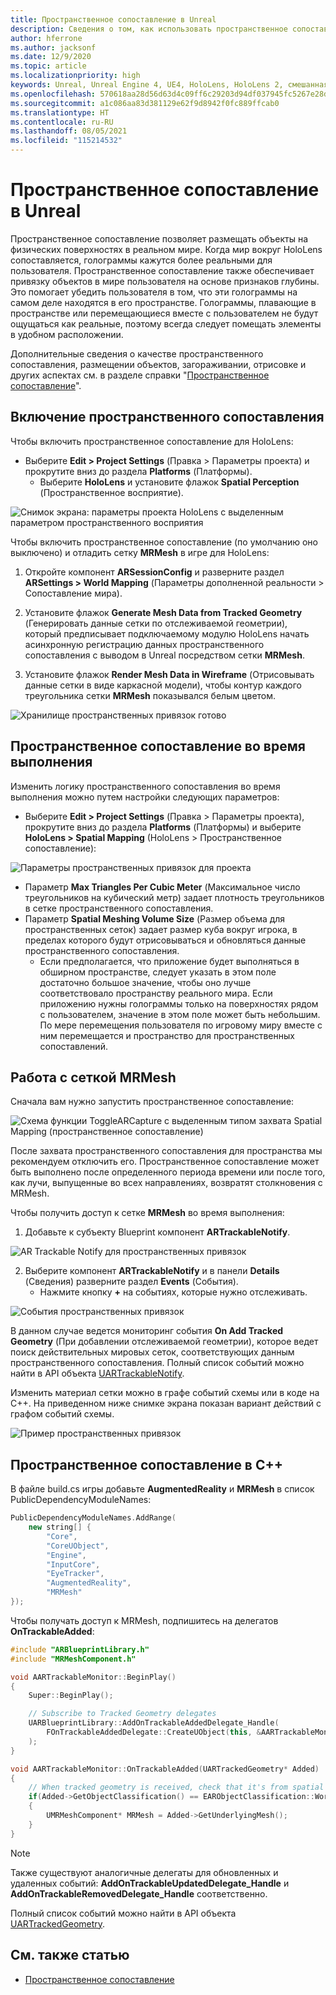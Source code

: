 ```yaml
---
title: Пространственное сопоставление в Unreal
description: Сведения о том, как использовать пространственное сопоставление и сетки в приложениях смешанной реальности Unreal для устройств HoloLens.
author: hferrone
ms.author: jacksonf
ms.date: 12/9/2020
ms.topic: article
ms.localizationpriority: high
keywords: Unreal, Unreal Engine 4, UE4, HoloLens, HoloLens 2, смешанная реальность, разработка, функции, документация, руководства, голограммы, пространственное сопоставление, гарнитура смешанной реальности, гарнитура Windows Mixed Reality, гарнитура виртуальной реальности
ms.openlocfilehash: 570618aa28d56d63d4c09ff6c29203d94df037945fc5267e28dc6d0be91c1041
ms.sourcegitcommit: a1c086aa83d381129e62f9d8942f0fc889ffcab0
ms.translationtype: HT
ms.contentlocale: ru-RU
ms.lasthandoff: 08/05/2021
ms.locfileid: "115214532"
---
```

# <a name="spatial-mapping-in-unreal"></a>Пространственное сопоставление в Unreal

Пространственное сопоставление позволяет размещать объекты на физических поверхностях в реальном мире. Когда мир вокруг HoloLens сопоставляется, голограммы кажутся более реальными для пользователя. Пространственное сопоставление также обеспечивает привязку объектов в мире пользователя на основе признаков глубины. Это помогает убедить пользователя в том, что эти голограммы на самом деле находятся в его пространстве. Голограммы, плавающие в пространстве или перемещающиеся вместе с пользователем не будут ощущаться как реальные, поэтому всегда следует помещать элементы в удобном расположении.

Дополнительные сведения о качестве пространственного сопоставления, размещении объектов, загораживании, отрисовке и других аспектах см. в разделе справки "[Пространственное сопоставление](../../design/spatial-mapping.md)".

## <a name="enabling-spatial-mapping"></a>Включение пространственного сопоставления

Чтобы включить пространственное сопоставление для HoloLens:
- Выберите **Edit > Project Settings** (Правка > Параметры проекта) и прокрутите вниз до раздела **Platforms** (Платформы).    
    + Выберите **HoloLens** и установите флажок **Spatial Perception** (Пространственное восприятие).

![Снимок экрана: параметры проекта HoloLens с выделенным параметром пространственного восприятия](images/unreal-spatial-mapping-img-01.png)

Чтобы включить пространственное сопоставление (по умолчанию оно выключено) и отладить сетку **MRMesh** в игре для HoloLens:
1. Откройте компонент **ARSessionConfig** и разверните раздел **ARSettings > World Mapping** (Параметры дополненной реальности > Сопоставление мира). 

2. Установите флажок **Generate Mesh Data from Tracked Geometry** (Генерировать данные сетки по отслеживаемой геометрии), который предписывает подключаемому модулю HoloLens начать асинхронную регистрацию данных пространственного сопоставления с выводом в Unreal посредством сетки **MRMesh**. 
3. Установите флажок **Render Mesh Data in Wireframe** (Отрисовывать данные сетки в виде каркасной модели), чтобы контур каждого треугольника сетки **MRMesh** показывался белым цветом. 

![Хранилище пространственных привязок готово](images/unreal-spatialmapping-arsettings.PNG)


## <a name="spatial-mapping-at-runtime"></a>Пространственное сопоставление во время выполнения
Изменить логику пространственного сопоставления во время выполнения можно путем настройки следующих параметров:

- Выберите **Edit > Project Settings** (Правка > Параметры проекта), прокрутите вниз до раздела **Platforms** (Платформы) и выберите **HoloLens > Spatial Mapping** (HoloLens > Пространственное сопоставление): 

![Параметры пространственных привязок для проекта](images/unreal-spatialmapping-projectsettings.PNG)

- Параметр **Max Triangles Per Cubic Meter** (Максимальное число треугольников на кубический метр) задает плотность треугольников в сетке пространственного сопоставления.  
- Параметр **Spatial Meshing Volume Size** (Размер объема для пространственных сеток) задает размер куба вокруг игрока, в пределах которого будут отрисовываться и обновляться данные пространственного сопоставления.  
    + Если предполагается, что приложение будет выполняться в обширном пространстве, следует указать в этом поле достаточно большое значение, чтобы оно лучше соответствовало пространству реального мира. Если приложению нужны голограммы только на поверхностях рядом с пользователем, значение в этом поле может быть небольшим. По мере перемещения пользователя по игровому миру вместе с ним перемещается и пространство для пространственных сопоставлений. 

## <a name="working-with-mrmesh"></a>Работа с сеткой MRMesh

Сначала вам нужно запустить пространственное сопоставление:

![Схема функции ToggleARCapture с выделенным типом захвата Spatial Mapping (пространственное сопоставление)](images/unreal-spatial-mapping-img-02.png)

После захвата пространственного сопоставления для пространства мы рекомендуем отключить его.  Пространственное сопоставление может быть выполнено после определенного периода времени или после того, как лучи, выпущенные во всех направлениях, возвратят столкновения с MRMesh.

Чтобы получить доступ к сетке **MRMesh** во время выполнения:
1. Добавьте к субъекту Blueprint компонент **ARTrackableNotify**. 

![AR Trackable Notify для пространственных привязок](images/unreal-spatialmapping-artrackablenotify.PNG)

2. Выберите компонент **ARTrackableNotify** и в панели **Details** (Сведения) разверните раздел **Events** (События). 
    - Нажмите кнопку **+** на событиях, которые нужно отслеживать. 

![События пространственных привязок](images/unreal-spatialmapping-events.PNG)

В данном случае ведется мониторинг события **On Add Tracked Geometry** (При добавлении отслеживаемой геометрии), которое ведет поиск действительных мировых сеток, соответствующих данным пространственного сопоставления. Полный список событий можно найти в API объекта [UARTrackableNotify](https://docs.unrealengine.com/API/Runtime/AugmentedReality/UARTrackableNotifyComponent/index.html). 

Изменить материал сетки можно в графе событий схемы или в коде на C++. На приведенном ниже снимке экрана показан вариант действий с графом событий схемы. 

![Пример пространственных привязок](images/unreal-spatialmapping-example.PNG)

## <a name="spatial-mapping-in-c"></a>Пространственное сопоставление в C++

В файле build.cs игры добавьте **AugmentedReality** и **MRMesh** в список PublicDependencyModuleNames:

```cpp
PublicDependencyModuleNames.AddRange(
    new string[] {
        "Core",
        "CoreUObject",
        "Engine",
        "InputCore",    
        "EyeTracker",
        "AugmentedReality",
        "MRMesh"
});
```

Чтобы получать доступ к MRMesh, подпишитесь на делегатов **OnTrackableAdded**:

```cpp
#include "ARBlueprintLibrary.h"
#include "MRMeshComponent.h"

void AARTrackableMonitor::BeginPlay()
{
    Super::BeginPlay();

    // Subscribe to Tracked Geometry delegates
    UARBlueprintLibrary::AddOnTrackableAddedDelegate_Handle(
        FOnTrackableAddedDelegate::CreateUObject(this, &AARTrackableMonitor::OnTrackableAdded)
    );
}

void AARTrackableMonitor::OnTrackableAdded(UARTrackedGeometry* Added)
{
    // When tracked geometry is received, check that it's from spatial mapping
    if(Added->GetObjectClassification() == EARObjectClassification::World)
    {
        UMRMeshComponent* MRMesh = Added->GetUnderlyingMesh();
    }
}
```

> [!NOTE]
> Также существуют аналогичные делегаты для обновленных и удаленных событий: **AddOnTrackableUpdatedDelegate_Handle** и **AddOnTrackableRemovedDelegate_Handle** соответственно.
>
> Полный список событий можно найти в API объекта [UARTrackedGeometry](https://docs.unrealengine.com/API/Runtime/AugmentedReality/UARTrackedGeometry/index.html).

## <a name="see-also"></a>См. также статью
* [Пространственное сопоставление](../../design/spatial-mapping.md)
